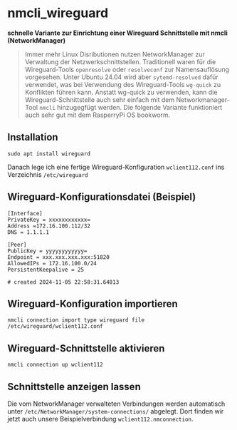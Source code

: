 # nmcli_wireguard
**schnelle Variante zur Einrichtung einer Wireguard Schnittstelle mit nmcli (NetworkManager)**

>Immer mehr Linux Disributionen nutzen NetworkManager zur Verwaltung der Netzwerkschnittstellen.
>Traditionell waren für die Wireguard-Tools `openresolve` oder `resolveconf` zur Namensauflösung vorgesehen. Unter Ubuntu 24.04 wird aber `sytemd-resolved` dafür verwendet, was bei Verwendung des Wireguard-Tools `wg-quick` zu Konflikten führen kann.
>Anstatt wg-quick zu verwenden, kann die Wireguard-Schnittstelle auch sehr einfach mit dem Networkmanager-Tool `nmcli` hinzugegfügt werden.
>Die folgende Variante funktioniert auch sehr gut mit dem RasperryPi OS bookworm.

## Installation
```
sudo apt install wireguard
```
Danach lege ich eine fertige Wireguard-Konfiguration `wclient112.conf` ins Verzeichnis `/etc/wireguard`
## Wireguard-Konfigurationsdatei (Beispiel)
```
[Interface]
PrivateKey = xxxxxxxxxxxx=
Address =172.16.100.112/32
DNS = 1.1.1.1

[Peer]
PublicKey = yyyyyyyyyyyy=
Endpoint = xxx.xxx.xxx.xxx:51820
AllowedIPs = 172.16.100.0/24
PersistentKeepalive = 25

# created 2024-11-05 22:58:31.64813
```
## Wireguard-Konfiguration importieren
```
nmcli connection import type wireguard file /etc/wireguard/wclient112.conf
```
## Wireguard-Schnittstelle aktivieren
```
nmcli connection up wclient112
```
## Schnittstelle anzeigen lassen
Die vom NetworkManager verwalteten Verbindungen werden automatisch unter `/etc/NetworkManager/system-connections/` abgelegt.
Dort finden wir jetzt auch unsere Beispielverbindung `wclient112.nmconnection`.
